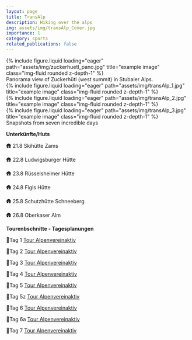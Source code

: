 ```yaml
---
layout: page
title: TransAlp
description: Hiking over the alps
img: assets/img/transAlp_Cover.jpg
importance: 1
category: sports
related_publications: false
---
```


<div class="row">
    <div class="col-sm mt-3 mt-md-0">
        {% include figure.liquid loading="eager" path="assets/img/zuckerhuetl_pano.jpg" title="example image" class="img-fluid rounded z-depth-1" %}
    </div>
</div>
<div class="caption">
    Panorama view of Zuckerhütl (west summit) in Stubaier Alps.
</div>


<script type="text/javascript" src="https://www.alpenvereinaktiv.com/de/embed/324902439/js?mw=false&s=m"></script>

<div class="row">
    <div class="col-sm mt-3 mt-md-0">
        {% include figure.liquid loading="eager" path="assets/img/transAlp_1.jpg" title="example image" class="img-fluid rounded z-depth-1" %}
    </div>
    <div class="col-sm mt-3 mt-md-0">
        {% include figure.liquid loading="eager" path="assets/img/transAlp_2.jpg" title="example image" class="img-fluid rounded z-depth-1" %}
    </div>
    <div class="col-sm mt-3 mt-md-0">
        {% include figure.liquid loading="eager" path="assets/img/transAlp_3.jpg" title="example image" class="img-fluid rounded z-depth-1" %}
    </div>
</div>
<div class="caption">
    Snapshots from seven incredible days
</div>


**Unterkünfte/Huts**

🛖 21.8 Skihütte Zams

🛖 22.8 Ludwigsburger Hütte

🛖 23.8 Rüsselsheimer Hütte

🛖 24.8 Figls Hütte

🛖 25.8 Schutzhütte Schneeberg

🛖 26.8 Oberkaser Alm

**Tourenbschnitte - Tagesplanungen**

📅Tag 1 [Tour Alpenvereinaktiv](https://www.alpenvereinaktiv.com/de/tour/transalp-1/323646720/?share=%7E3ztwijua%244ossxioc)

📅Tag 2 [Tour Alpenvereinaktiv](https://www.alpenvereinaktiv.com/de/tour/transalp-2/323646821/?share=%7E3ztwzesg%244ossxioc)

📅Tag 3 [Tour Alpenvereinaktiv](https://www.alpenvereinaktiv.com/de/tour/transalp-3/323646916/?share=%7E3ztw3bft%244ossxioe)

📅Tag 4 [Tour Alpenvereinaktiv](https://www.alpenvereinaktiv.com/de/tour/transalp-4/323647001/?share=%7E3ztw4z9x%244ossxioy)

📅Tag 5 [Tour Alpenvereinaktiv](https://www.alpenvereinaktiv.com/de/tour/transalp-5/323647117/?share=%7E3ztw4zkx%244ossxioa)

📅Tag 5z [Tour Alpenvereinaktiv](https://www.alpenvereinaktiv.com/de/tour/transalp-5z/323647832/?share=%7E3ztwcrbt%244ossxiof)

📅Tag 6 [Tour Alpenvereinaktiv](https://www.alpenvereinaktiv.com/de/tour/transalp-6/323647338/?share=%7E3ztw7fzk%244ossxiob)

📅Tag 6a [Tour Alpenvereinaktiv](https://www.alpenvereinaktiv.com/de/tour/transalp-6a/324782171/?share=%7E3zypxhbp%244ossd9po)

📅Tag 7 [Tour Alpenvereinaktiv](https://www.alpenvereinaktiv.com/de/tour/transalp-7/323647491/?share=%7E3ztwbykt%244ossxioc)
